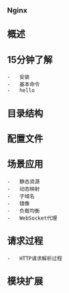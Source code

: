 ### Nginx

##  概述
##  15分钟了解
    -   安装
    -   基本命令
    -   hello
##  目录结构
##  配置文件
##  场景应用
    -   静态资源
    -   动态映射
    -   子域名
    -   镜像
    -   负载均衡
    -   WebSocket代理
##  请求过程
    -   HTTP请求解析过程
##  模块扩展